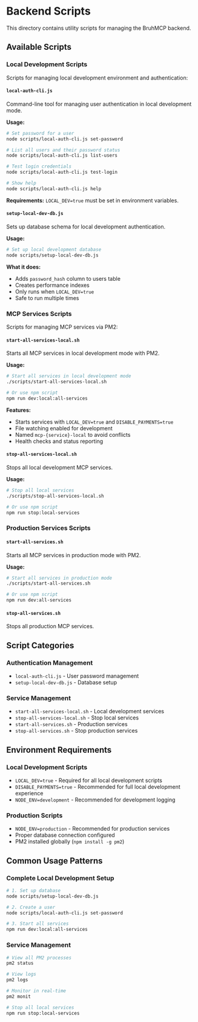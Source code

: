 # Backend Scripts

This directory contains utility scripts for managing the BruhMCP backend.

## Available Scripts

### Local Development Scripts

Scripts for managing local development environment and authentication:

#### `local-auth-cli.js`
Command-line tool for managing user authentication in local development mode.

**Usage:**
```bash
# Set password for a user
node scripts/local-auth-cli.js set-password

# List all users and their password status
node scripts/local-auth-cli.js list-users

# Test login credentials
node scripts/local-auth-cli.js test-login

# Show help
node scripts/local-auth-cli.js help
```

**Requirements:** `LOCAL_DEV=true` must be set in environment variables.

#### `setup-local-dev-db.js`
Sets up database schema for local development authentication.

**Usage:**
```bash
# Set up local development database
node scripts/setup-local-dev-db.js
```

**What it does:**
- Adds `password_hash` column to users table
- Creates performance indexes
- Only runs when `LOCAL_DEV=true`
- Safe to run multiple times

### MCP Services Scripts

Scripts for managing MCP services via PM2:

#### `start-all-services-local.sh`
Starts all MCP services in local development mode with PM2.

**Usage:**
```bash
# Start all services in local development mode
./scripts/start-all-services-local.sh

# Or use npm script
npm run dev:local:all-services
```

**Features:**
- Starts services with `LOCAL_DEV=true` and `DISABLE_PAYMENTS=true`
- File watching enabled for development
- Named `mcp-{service}-local` to avoid conflicts
- Health checks and status reporting

#### `stop-all-services-local.sh`
Stops all local development MCP services.

**Usage:**
```bash
# Stop all local services
./scripts/stop-all-services-local.sh

# Or use npm script
npm run stop:local-services
```

### Production Services Scripts

#### `start-all-services.sh`
Starts all MCP services in production mode with PM2.

**Usage:**
```bash
# Start all services in production mode
./scripts/start-all-services.sh

# Or use npm script
npm run dev:all-services
```

#### `stop-all-services.sh`
Stops all production MCP services.

## Script Categories

### Authentication Management
- `local-auth-cli.js` - User password management
- `setup-local-dev-db.js` - Database setup

### Service Management
- `start-all-services-local.sh` - Local development services
- `stop-all-services-local.sh` - Stop local services
- `start-all-services.sh` - Production services
- `stop-all-services.sh` - Stop production services

## Environment Requirements

### Local Development Scripts
- `LOCAL_DEV=true` - Required for all local development scripts
- `DISABLE_PAYMENTS=true` - Recommended for full local development experience
- `NODE_ENV=development` - Recommended for development logging

### Production Scripts
- `NODE_ENV=production` - Recommended for production services
- Proper database connection configured
- PM2 installed globally (`npm install -g pm2`)

## Common Usage Patterns

### Complete Local Development Setup
```bash
# 1. Set up database
node scripts/setup-local-dev-db.js

# 2. Create a user
node scripts/local-auth-cli.js set-password

# 3. Start all services
npm run dev:local:all-services
```

### Service Management
```bash
# View all PM2 processes
pm2 status

# View logs
pm2 logs

# Monitor in real-time
pm2 monit

# Stop all local services
npm run stop:local-services
```